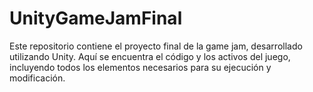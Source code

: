 # UnityGameJamFinal
Este repositorio contiene el proyecto final de la game jam, desarrollado utilizando Unity. Aquí se encuentra el código y los activos del juego, incluyendo todos los elementos necesarios para su ejecución y modificación.
